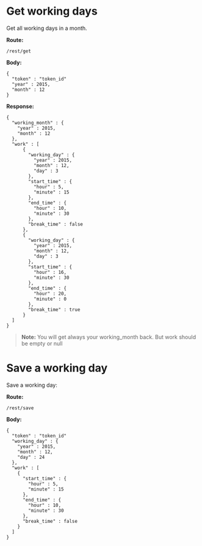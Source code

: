 # Get working days

Get all working days in a month.

**Route:**
```
/rest/get
```
**Body:**
```
{
  "token" : "token_id"
  "year" : 2015,
  "month" : 12
}
```
**Response:**

```
{
  "working_month" : {
    "year" : 2015,
    "month" : 12
  },
  "work" : [
      {
        "working_day" : {
          "year" : 2015,
          "month" : 12,
          "day" : 3
        },
        "start_time" : {
          "hour" : 5,
          "minute" : 15
        },
        "end_time" : {
          "hour" : 10,
          "minute" : 30
        },
        "break_time" : false
      },
      {
        "working_day" : {
          "year" : 2015,
          "month" : 12,
          "day" : 3
        },
        "start_time" : {
          "hour" : 16,
          "minute" : 30
        },
        "end_time" : {
          "hour" : 20,
          "minute" : 0
        },
        "break_time" : true
      }
  ]
}
```
> **Note:** You will get always your working_month back. But work should be empty or null

# Save a working day

Save a working day:

**Route:**
```
/rest/save
```
**Body:**
```
{
  "token" : "token_id"
  "working_day" : {
    "year" : 2015,
    "month" : 12,
    "day" : 24
  },
  "work" : [
    {
      "start_time" : {
        "hour" : 5,
        "minute" : 15
      },
      "end_time" : {
        "hour" : 10,
        "minute" : 30
      },
      "break_time" : false
    }
  ]
}
```
